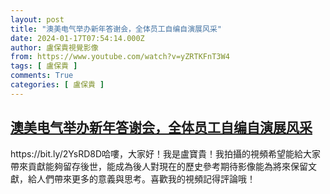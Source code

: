 ```yaml
---
layout: post
title: "澳美电气举办新年答谢会，全体员工自编自演展风采"
date: 2024-01-17T07:54:14.000Z
author: 盧保貴視覺影像
from: https://www.youtube.com/watch?v=yZRTKFnT3W4
tags: [ 盧保貴 ]
comments: True
categories: [ 盧保貴 ]
---
```

<!--1705478054000-->
[澳美电气举办新年答谢会，全体员工自编自演展风采](https://www.youtube.com/watch?v=yZRTKFnT3W4)
------

<div>
https://bit.ly/2YsRD8D哈嘍，大家好！我是盧寶貴！我拍攝的視頻希望能給大家帶來貢獻能夠留存後世，能成為後人對現在的歷史參考期待影像能為將來保留文獻，給人們帶來更多的意義與思考。喜歡我的視頻記得評論哦！
</div>
